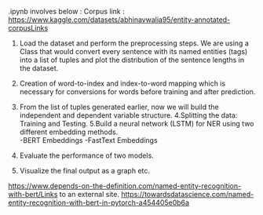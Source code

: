 
.ipynb involves below :
Corpus link :
https://www.kaggle.com/datasets/abhinavwalia95/entity-annotated-corpusLinks

1. Load the dataset and perform the preprocessing steps. We are using a Class that would convert every sentence with its named entities (tags) into a list of tuples and plot the distribution of the sentence lengths in the dataset. 
2. Creation of word-to-index and index-to-word mapping which is necessary for conversions for words before training and after prediction.
3. From the list of tuples generated earlier, now we will build the independent and dependent variable structure.
4.Splitting the data: Training and Testing.
5.Build a neural network (LSTM) for NER using two different embedding methods.  
  -BERT Embeddings
  -FastText Embeddings


 6. Evaluate the performance of two models. 
 6. Visualize the final output as a graph etc. 


https://www.depends-on-the-definition.com/named-entity-recognition-with-bert/Links to an external site.
https://towardsdatascience.com/named-entity-recognition-with-bert-in-pytorch-a454405e0b6a
